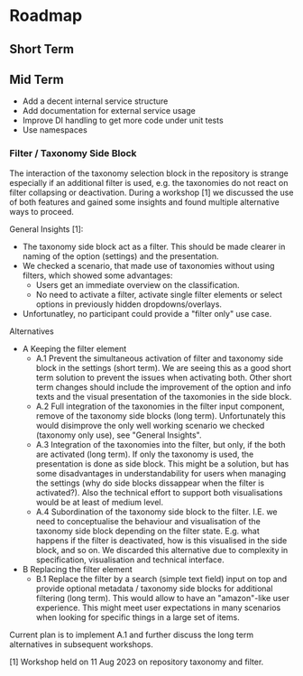 # Roadmap

## Short Term

## Mid Term

- Add a decent internal service structure
- Add documentation for external service usage
- Improve DI handling to get more code under unit tests
- Use namespaces

### Filter / Taxonomy Side Block

The interaction of the taxonomy selection block in the repository is strange especially if an additional filter is used, e.g. the taxonomies do not react on filter collapsing or deactivation. During a workshop [1] we discussed the use of both features and gained some insights and found multiple alternative ways to proceed.

General Insights [1]:
- The taxonomy side block act as a filter. This should be made clearer in naming of the option (settings) and the presentation.
- We checked a scenario, that made use of taxonomies without using filters, which showed some advantages:
  - Users get an immediate overview on the classification.
  - No need to activate a filter, activate single filter elements or select options in previously hidden dropdowns/overlays.
- Unfortunatley, no participant could provide a "filter only" use case.

Alternatives
- A Keeping the filter element
  - A.1 Prevent the simultaneous activation of filter and taxonomy side block in the settings (short term). We are seeing this as a good short term solution to prevent the issues when activating both. Other short term changes should include the improvement of the option and info texts and the visual presentation of the taxomonies in the side block.
  - A.2 Full integration of the taxonomies in the filter input component, remove of the taxonomy side blocks (long term). Unfortunately this would disimprove the only well working scenario we checked (taxonomy only use), see "General Insights".
  - A.3 Integration of the taxonomies into the filter, but only, if the both are activated (long term). If only the taxonomy is used, the presentation is done as side block. This might be a solution, but has some disadvantages in understandability for users when managing the settings (why do side blocks dissappear when the filter is activated?). Also the technical effort to support both visualisations would be at least of medium level.
  - A.4 Subordination of the taxonomy side block to the filter. I.E. we need to conceptualise the behaviour and visualisation of the taxonomy side block depending on the filter state. E.g. what happens if the filter is deactivated, how is this visualised in the side block, and so on. We discarded this alternative due to complexity in specification, visualisation and technical interface.
- B Replacing the filter element
  - B.1 Replace the filter by a search (simple text field) input on top and provide optional metadata / taxonomy side blocks for additional filtering (long term). This would allow to have an "amazon"-like user experience. This might meet user expectations in many scenarios when looking for specific things in a large set of items.

Current plan is to implement A.1 and further discuss the long term alternatives in subsequent workshops.

[1] Workshop held on 11 Aug 2023 on repository taxonomy and filter.